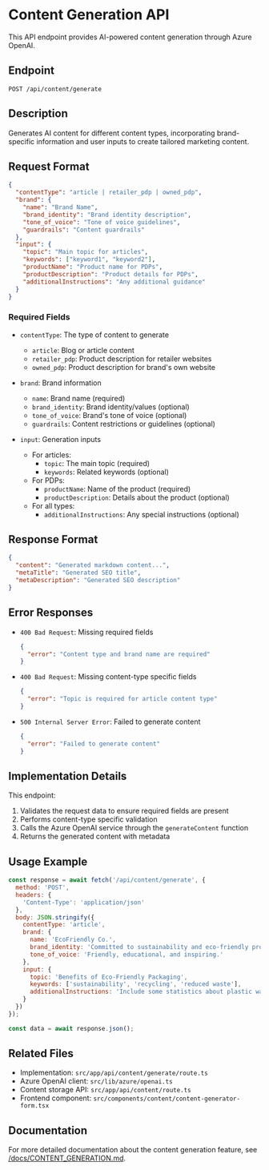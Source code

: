 # Content Generation API

This API endpoint provides AI-powered content generation through Azure OpenAI.

## Endpoint

```
POST /api/content/generate
```

## Description

Generates AI content for different content types, incorporating brand-specific information and user inputs to create tailored marketing content.

## Request Format

```json
{
  "contentType": "article | retailer_pdp | owned_pdp",
  "brand": {
    "name": "Brand Name",
    "brand_identity": "Brand identity description",
    "tone_of_voice": "Tone of voice guidelines",
    "guardrails": "Content guardrails"
  },
  "input": {
    "topic": "Main topic for articles",
    "keywords": ["keyword1", "keyword2"],
    "productName": "Product name for PDPs",
    "productDescription": "Product details for PDPs",
    "additionalInstructions": "Any additional guidance"
  }
}
```

### Required Fields

- `contentType`: The type of content to generate
  - `article`: Blog or article content
  - `retailer_pdp`: Product description for retailer websites
  - `owned_pdp`: Product description for brand's own website
  
- `brand`: Brand information
  - `name`: Brand name (required)
  - `brand_identity`: Brand identity/values (optional)
  - `tone_of_voice`: Brand's tone of voice (optional)
  - `guardrails`: Content restrictions or guidelines (optional)

- `input`: Generation inputs
  - For articles:
    - `topic`: The main topic (required)
    - `keywords`: Related keywords (optional)
  - For PDPs:
    - `productName`: Name of the product (required)
    - `productDescription`: Details about the product (optional)
  - For all types:
    - `additionalInstructions`: Any special instructions (optional)

## Response Format

```json
{
  "content": "Generated markdown content...",
  "metaTitle": "Generated SEO title",
  "metaDescription": "Generated SEO description"
}
```

## Error Responses

- `400 Bad Request`: Missing required fields
  ```json
  {
    "error": "Content type and brand name are required"
  }
  ```

- `400 Bad Request`: Missing content-type specific fields
  ```json
  {
    "error": "Topic is required for article content type"
  }
  ```

- `500 Internal Server Error`: Failed to generate content
  ```json
  {
    "error": "Failed to generate content"
  }
  ```

## Implementation Details

This endpoint:
1. Validates the request data to ensure required fields are present
2. Performs content-type specific validation
3. Calls the Azure OpenAI service through the `generateContent` function
4. Returns the generated content with metadata

## Usage Example

```javascript
const response = await fetch('/api/content/generate', {
  method: 'POST',
  headers: {
    'Content-Type': 'application/json'
  },
  body: JSON.stringify({
    contentType: 'article',
    brand: {
      name: 'EcoFriendly Co.',
      brand_identity: 'Committed to sustainability and eco-friendly products.',
      tone_of_voice: 'Friendly, educational, and inspiring.'
    },
    input: {
      topic: 'Benefits of Eco-Friendly Packaging',
      keywords: ['sustainability', 'recycling', 'reduced waste'],
      additionalInstructions: 'Include some statistics about plastic waste.'
    }
  })
});

const data = await response.json();
```

## Related Files

- Implementation: `src/app/api/content/generate/route.ts`
- Azure OpenAI client: `src/lib/azure/openai.ts`
- Content storage API: `src/app/api/content/route.ts`
- Frontend component: `src/components/content/content-generator-form.tsx`

## Documentation

For more detailed documentation about the content generation feature, see [/docs/CONTENT_GENERATION.md](/docs/CONTENT_GENERATION.md). 